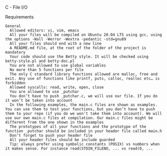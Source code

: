 C - File I/O

  Requirements

    General
      Allowed editors: vi, vim, emacs
      All your files will be compiled on Ubuntu 20.04 LTS using gcc, using the options -Wall -Werror -Wextra -pedantic -std=gnu89
      All your files should end with a new line
      A README.md file, at the root of the folder of the project is mandatory
      Your code should use the Betty style. It will be checked using betty-style.pl and betty-doc.pl
      You are not allowed to use global variables
      No more than 5 functions per file
      The only C standard library functions allowed are malloc, free and exit. Any use of functions like printf, puts, calloc, realloc etc… is forbidden
      Allowed syscalls: read, write, open, close
      You are allowed to use _putchar
      You don’t have to push _putchar.c, we will use our file. If you do it won’t be taken into account
      In the following examples, the main.c files are shown as examples. You can use them to test your functions, but you don’t have to push them to your repo (if you do we won’t take them into account). We will use our own main.c files at compilation. Our main.c files might be different from the one shown in the examples
      The prototypes of all your functions and the prototype of the function _putchar should be included in your header file called main.h
      Don’t forget to push your header file
      All your header files should be include guarded
      Tip: always prefer using symbolic constants (POSIX) vs numbers when it makes sense. For instance read(STDIN_FILENO, ... vs read(0, ...
